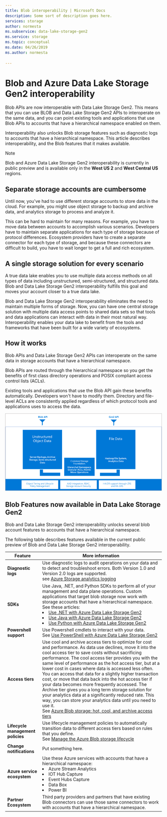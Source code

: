 ```yaml
---
title: Blob interoperability | Microsoft Docs
description: Some sort of description goes here.
services: storage
author: normesta
ms.subservice: data-lake-storage-gen2
ms.service: storage
ms.topic: conceptual
ms.date: 04/26/2019
ms.author: normesta

---
```

# Blob and Azure Data Lake Storage Gen2 interoperability

Blob APIs are now interoperable with Data Lake Storage Gen2. This means that you can use BLOB and Data Lake Storage Gen2 APIs to interoperate on the same data, and you can point existing tools and applications that use Blob APIs to accounts that have a hierarchical namespace enabled on them. 

Interoperability also unlocks Blob storage features such as diagnostic logs to accounts that have a hierarchical namespace. This article describes interoperability, and the Blob features that it makes available.

> [!NOTE]
> Blob and Azure Data Lake Storage Gen2 interoperability is currently in public preview and is available only in the **West US 2** and **West Central US** regions.

## Separate storage accounts are cumbersome 

Until now, you've had to use different storage accounts to store data in the cloud. For example, you might use object storage to backup and archive data, and analytics storage to process and analyze it. 

This can be hard to maintain for many reasons. For example, you have to move data between accounts to accomplish various scenarios. Developers have to maintain separate applications for each type of storage because of protocol differences. Ecosystem providers have to create a separate connector for each type of storage, and because these connectors are difficult to build, you have to wait longer to get a full and rich ecosystem. 

## A single storage solution for every scenario

A true data lake enables you to use multiple data access methods on all types of data including unstructured, semi-structured, and structured data. Blob and Data Lake Storage Gen2 interoperability fulfills this goal and moves your account closer to a true data lake. 

Blob and Data Lake Storage Gen2 interoperability eliminates the need to maintain multiple forms of storage. Now, you can have one central storage solution with multiple data access points to shared data sets so that tools and data applications can interact with data in their most natural way. Interoperability enables your data lake to benefit from the tools and frameworks that have been built for a wide variety of ecosystems.

## How it works

Blob APIs and Data Lake Storage Gen2 APIs can interoperate on the same data in storage accounts that have a hierarchical namespace.  

Blob APIs are routed through the hierarchical namespace so you get the benefits of first class directory operations and POSIX compliant access control lists (ACLs). 

Existing tools and applications that use the Blob API gain these benefits automatically. Developers won't have to modify them. Directory and file-level ACLs are consistently applied regardless of which protocol tools and applications uses to access the data.

![Interop conceptual](./media/data-lake-storage-interop/interop-concept.png)    

## Blob Features now available in Data Lake Storage Gen2

Blob and Data Lake Storage Gen2 interoperability unlocks several blob account features to accounts that have a hierarchical namespace.

The following table describes features available in the current public preview of Blob and Data Lake Storage Gen2 interoperability. 

| Feature     | More information    |
|--------|-----------|
| **Diagnostic logs** | Use diagnostic logs to audit operations on your data and to detect and troubleshoot errors. Both Version 1.0 and Version 2.0 logs are supported. <br>see [Azure Storage analytics logging](../common/storage-analytics-logging.md)|
| **SDKs** | Use Java, .NET, and Python SDKs to perform all of your management and data plane operations. Custom applications that target blob storage now work with storage accounts that have a hierarchical namespace. <br>See these articles:<br><li>[Use .NET with Azure Data Lake Storage Gen2](storage-dot-net-how-to-use-blobs.md)<li>[Use Java with Azure Data Lake Storage Gen2](storage-java-how-to-use-blobs.md) <li>[Use Python with Azure Data Lake Storage Gen2](storage-python-how-to-use-blobs.md)|
| **Powershell support** | Use Powershell cmdlets to interact with your data.<br>See [Use PowerShell with Azure Data Lake Storage Gen2](data-lake-storage-powershell.md)|
| **Access tiers** | Use cool and archive access tiers to optimize for cost and performance. As data use declines, move it into the cool access tier to save costs without sacrificing performance. The cool access tier provides you with the same level of performance as the hot access tier, but at a lower cost in cases where data is accessed less often.  You can access that data for a slightly higher transaction cost, or move that data back into the hot access tier if your data becomes more frequently accessed. The Archive tier gives you a long term storage solution for your analytics data at a significantly reduced rate.  This way, you can store your analytics data until you need to use it.<br> See [Azure Blob storage: hot, cool, and archive access tiers](storage-blob-storage-tiers.md)|
| **Lifecycle management policies** | Use lifecycle management policies to automatically transition data to different access tiers based on rules that you define. <br> See [Manage the Azure Blob storage lifecycle](storage-lifecycle-management-concepts)|
| **Change notifications** | Put something here.|
| **Azure service ecosystem** | Use these Azure services with accounts that have a hierarchical namespace: <br><li> Azure Stream Analytics<li>IOT Hub Capture<li>Event Hubs Capture<li>Data Box<li>Power BI|
| **Partner Ecosystem** | Third party providers and partners that have existing Blob connectors can use those same connectors to work with accounts that have a hierarchical namespace. |







